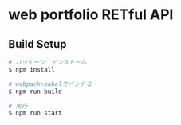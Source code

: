 # web portfolio RETful API

## Build Setup

```bash
# パッケージ　インストール
$ npm install

# webpack+babelでバンドる
$ npm run build

# 実行
$ npm run start
```
